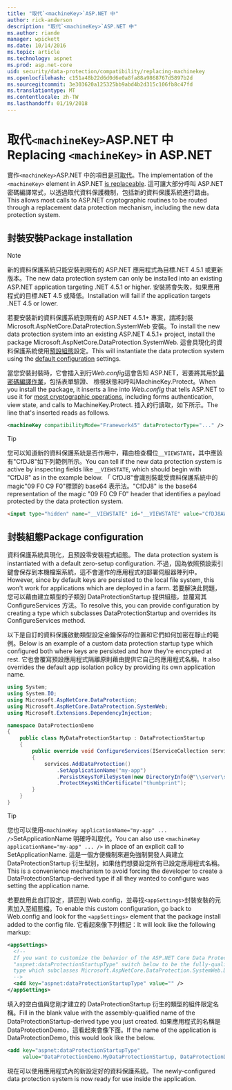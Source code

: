 ```yaml
---
title: "取代`<machineKey>`ASP.NET 中"
author: rick-anderson
description: "取代`<machineKey>`ASP.NET 中"
ms.author: riande
manager: wpickett
ms.date: 10/14/2016
ms.topic: article
ms.technology: aspnet
ms.prod: asp.net-core
uid: security/data-protection/compatibility/replacing-machinekey
ms.openlocfilehash: c151a48b22d6d0d6e0a8fa88a9868767d5897b2d
ms.sourcegitcommit: 3e303620a125325bb9abd4b2d315c106fb8c47fd
ms.translationtype: MT
ms.contentlocale: zh-TW
ms.lasthandoff: 01/19/2018
---
```

# <a name="replacing-machinekey-in-aspnet"></a><span data-ttu-id="0e7a1-103">取代`<machineKey>`ASP.NET 中</span><span class="sxs-lookup"><span data-stu-id="0e7a1-103">Replacing `<machineKey>` in ASP.NET</span></span>

<a name="compatibility-replacing-machinekey"></a>

<span data-ttu-id="0e7a1-104">實作`<machineKey>`ASP.NET 中的項目[是可取代](https://blogs.msdn.microsoft.com/webdev/2012/10/23/cryptographic-improvements-in-asp-net-4-5-pt-2/)。</span><span class="sxs-lookup"><span data-stu-id="0e7a1-104">The implementation of the `<machineKey>` element in ASP.NET [is replaceable](https://blogs.msdn.microsoft.com/webdev/2012/10/23/cryptographic-improvements-in-asp-net-4-5-pt-2/).</span></span> <span data-ttu-id="0e7a1-105">這可讓大部分呼叫 ASP.NET 密碼編譯常式，以透過取代資料保護機制，包括新的資料保護系統進行路由。</span><span class="sxs-lookup"><span data-stu-id="0e7a1-105">This allows most calls to ASP.NET cryptographic routines to be routed through a replacement data protection mechanism, including the new data protection system.</span></span>

## <a name="package-installation"></a><span data-ttu-id="0e7a1-106">封裝安裝</span><span class="sxs-lookup"><span data-stu-id="0e7a1-106">Package installation</span></span>

> [!NOTE]
> <span data-ttu-id="0e7a1-107">新的資料保護系統只能安裝到現有的 ASP.NET 應用程式為目標.NET 4.5.1 或更新版本。</span><span class="sxs-lookup"><span data-stu-id="0e7a1-107">The new data protection system can only be installed into an existing ASP.NET application targeting .NET 4.5.1 or higher.</span></span> <span data-ttu-id="0e7a1-108">安裝將會失敗，如果應用程式的目標.NET 4.5 或降低。</span><span class="sxs-lookup"><span data-stu-id="0e7a1-108">Installation will fail if the application targets .NET 4.5 or lower.</span></span>

<span data-ttu-id="0e7a1-109">若要安裝新的資料保護系統到現有的 ASP.NET 4.5.1+ 專案，請將封裝 Microsoft.AspNetCore.DataProtection.SystemWeb 安裝。</span><span class="sxs-lookup"><span data-stu-id="0e7a1-109">To install the new data protection system into an existing ASP.NET 4.5.1+ project, install the package Microsoft.AspNetCore.DataProtection.SystemWeb.</span></span> <span data-ttu-id="0e7a1-110">這會具現化的資料保護系統使用[預設組態](xref:security/data-protection/configuration/default-settings)設定。</span><span class="sxs-lookup"><span data-stu-id="0e7a1-110">This will instantiate the data protection system using the [default configuration](xref:security/data-protection/configuration/default-settings) settings.</span></span>

<span data-ttu-id="0e7a1-111">當您安裝封裝時，它會插入到行*Web.config*這會告知 ASP.NET，若要將其用於[最密碼編譯作業](https://blogs.msdn.microsoft.com/webdev/2012/10/23/cryptographic-improvements-in-asp-net-4-5-pt-2/)，包括表單驗證、 檢視狀態和呼叫MachineKey.Protect。</span><span class="sxs-lookup"><span data-stu-id="0e7a1-111">When you install the package, it inserts a line into *Web.config* that tells ASP.NET to use it for [most cryptographic operations](https://blogs.msdn.microsoft.com/webdev/2012/10/23/cryptographic-improvements-in-asp-net-4-5-pt-2/), including forms authentication, view state, and calls to MachineKey.Protect.</span></span> <span data-ttu-id="0e7a1-112">插入的行讀取，如下所示。</span><span class="sxs-lookup"><span data-stu-id="0e7a1-112">The line that's inserted reads as follows.</span></span>

```xml
<machineKey compatibilityMode="Framework45" dataProtectorType="..." />
```

>[!TIP]
> <span data-ttu-id="0e7a1-113">您可以知道新的資料保護系統是否作用中，藉由檢查欄位`__VIEWSTATE`，其中應該有"CfDJ8"如下列範例所示。</span><span class="sxs-lookup"><span data-stu-id="0e7a1-113">You can tell if the new data protection system is active by inspecting fields like `__VIEWSTATE`, which should begin with "CfDJ8" as in the example below.</span></span> <span data-ttu-id="0e7a1-114">「 CfDJ8"會識別裝載受資料保護系統中的 magic"09 F0 C9 F0"標頭的 base64 表示法。</span><span class="sxs-lookup"><span data-stu-id="0e7a1-114">"CfDJ8" is the base64 representation of the magic "09 F0 C9 F0" header that identifies a payload protected by the data protection system.</span></span>

```html
<input type="hidden" name="__VIEWSTATE" id="__VIEWSTATE" value="CfDJ8AWPr2EQPTBGs3L2GCZOpk..." />
```

## <a name="package-configuration"></a><span data-ttu-id="0e7a1-115">封裝組態</span><span class="sxs-lookup"><span data-stu-id="0e7a1-115">Package configuration</span></span>

<span data-ttu-id="0e7a1-116">資料保護系統具現化，且預設零安裝程式組態。</span><span class="sxs-lookup"><span data-stu-id="0e7a1-116">The data protection system is instantiated with a default zero-setup configuration.</span></span> <span data-ttu-id="0e7a1-117">不過，因為依照預設索引鍵會保存到本機檔案系統，這不會運作的應用程式的部署伺服器陣列中。</span><span class="sxs-lookup"><span data-stu-id="0e7a1-117">However, since by default keys are persisted to the local file system, this won't work for applications which are deployed in a farm.</span></span> <span data-ttu-id="0e7a1-118">若要解決此問題，您可以藉由建立類型的子類別 DataProtectionStartup 提供組態，並覆寫其 ConfigureServices 方法。</span><span class="sxs-lookup"><span data-stu-id="0e7a1-118">To resolve this, you can provide configuration by creating a type which subclasses DataProtectionStartup and overrides its ConfigureServices method.</span></span>

<span data-ttu-id="0e7a1-119">以下是自訂的資料保護啟動類型設定金鑰保存的位置和它們如何加密在靜止的範例。</span><span class="sxs-lookup"><span data-stu-id="0e7a1-119">Below is an example of a custom data protection startup type which configured both where keys are persisted and how they're encrypted at rest.</span></span> <span data-ttu-id="0e7a1-120">它也會覆寫預設應用程式隔離原則藉由提供它自己的應用程式名稱。</span><span class="sxs-lookup"><span data-stu-id="0e7a1-120">It also overrides the default app isolation policy by providing its own application name.</span></span>

```csharp
using System;
using System.IO;
using Microsoft.AspNetCore.DataProtection;
using Microsoft.AspNetCore.DataProtection.SystemWeb;
using Microsoft.Extensions.DependencyInjection;

namespace DataProtectionDemo
{
    public class MyDataProtectionStartup : DataProtectionStartup
    {
        public override void ConfigureServices(IServiceCollection services)
        {
            services.AddDataProtection()
                .SetApplicationName("my-app")
                .PersistKeysToFileSystem(new DirectoryInfo(@"\\server\share\myapp-keys\"))
                .ProtectKeysWithCertificate("thumbprint");
        }
    }
}
```

>[!TIP]
> <span data-ttu-id="0e7a1-121">您也可以使用`<machineKey applicationName="my-app" ... />`SetApplicationName 明確呼叫取代。</span><span class="sxs-lookup"><span data-stu-id="0e7a1-121">You can also use `<machineKey applicationName="my-app" ... />` in place of an explicit call to SetApplicationName.</span></span> <span data-ttu-id="0e7a1-122">這是一個方便機制來避免強制開發人員建立 DataProtectionStartup 衍生型別，如果他們想要設定所有已設定應用程式名稱。</span><span class="sxs-lookup"><span data-stu-id="0e7a1-122">This is a convenience mechanism to avoid forcing the developer to create a DataProtectionStartup-derived type if all they wanted to configure was setting the application name.</span></span>

<span data-ttu-id="0e7a1-123">若要啟用此自訂設定，請回到 Web.config，並尋找`<appSettings>`封裝安裝的元素加入至組態檔。</span><span class="sxs-lookup"><span data-stu-id="0e7a1-123">To enable this custom configuration, go back to Web.config and look for the `<appSettings>` element that the package install added to the config file.</span></span> <span data-ttu-id="0e7a1-124">它看起來像下列標記：</span><span class="sxs-lookup"><span data-stu-id="0e7a1-124">It will look like the following markup:</span></span>

```xml
<appSettings>
  <!--
  If you want to customize the behavior of the ASP.NET Core Data Protection stack, set the
  "aspnet:dataProtectionStartupType" switch below to be the fully-qualified name of a
  type which subclasses Microsoft.AspNetCore.DataProtection.SystemWeb.DataProtectionStartup.
  -->
  <add key="aspnet:dataProtectionStartupType" value="" />
</appSettings>
```

<span data-ttu-id="0e7a1-125">填入的空白值與您剛才建立的 DataProtectionStartup 衍生的類型的組件限定名稱。</span><span class="sxs-lookup"><span data-stu-id="0e7a1-125">Fill in the blank value with the assembly-qualified name of the DataProtectionStartup-derived type you just created.</span></span> <span data-ttu-id="0e7a1-126">如果應用程式的名稱是 DataProtectionDemo，這看起來會像下面。</span><span class="sxs-lookup"><span data-stu-id="0e7a1-126">If the name of the application is DataProtectionDemo, this would look like the below.</span></span>

```xml
<add key="aspnet:dataProtectionStartupType"
     value="DataProtectionDemo.MyDataProtectionStartup, DataProtectionDemo" />
```

<span data-ttu-id="0e7a1-127">現在可以使用應用程式內的新設定好的資料保護系統。</span><span class="sxs-lookup"><span data-stu-id="0e7a1-127">The newly-configured data protection system is now ready for use inside the application.</span></span>
